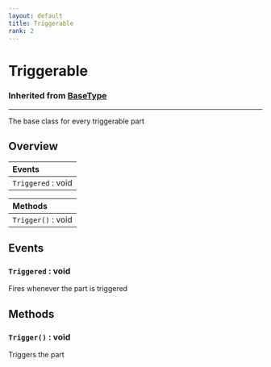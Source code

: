 ```yaml
---
layout: default
title: Triggerable
rank: 2
---
```


# Triggerable
### Inherited from [BaseType](/cosmicjunk.lua/docs/types/BaseType)

***

The base class for every triggerable part

## Overview

|**Events**                                             |
| :---------------------------------------------------- |
|`Triggered` : void                                     |

|**Methods**                                              |
| :------------------------------------------------------ |
|`Trigger()` : void                                       |





## Events

### `Triggered` : void

Fires whenever the part is triggered





## Methods

### `Trigger()` : void

Triggers the part

